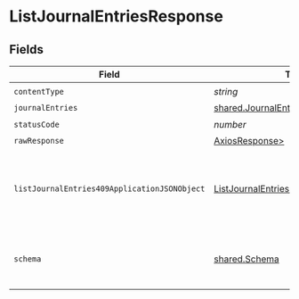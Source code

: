 # ListJournalEntriesResponse


## Fields

| Field                                                                                                   | Type                                                                                                    | Required                                                                                                | Description                                                                                             |
| ------------------------------------------------------------------------------------------------------- | ------------------------------------------------------------------------------------------------------- | ------------------------------------------------------------------------------------------------------- | ------------------------------------------------------------------------------------------------------- |
| `contentType`                                                                                           | *string*                                                                                                | :heavy_check_mark:                                                                                      | N/A                                                                                                     |
| `journalEntries`                                                                                        | [shared.JournalEntries](../../models/shared/journalentries.md)                                          | :heavy_minus_sign:                                                                                      | Success                                                                                                 |
| `statusCode`                                                                                            | *number*                                                                                                | :heavy_check_mark:                                                                                      | N/A                                                                                                     |
| `rawResponse`                                                                                           | [AxiosResponse>](https://axios-http.com/docs/res_schema)                                                | :heavy_minus_sign:                                                                                      | N/A                                                                                                     |
| `listJournalEntries409ApplicationJSONObject`                                                            | [ListJournalEntries409ApplicationJSON](../../models/operations/listjournalentries409applicationjson.md) | :heavy_minus_sign:                                                                                      | The data type's dataset has not been requested or is still syncing.                                     |
| `schema`                                                                                                | [shared.Schema](../../models/shared/schema.md)                                                          | :heavy_minus_sign:                                                                                      | Your `query` parameter was not correctly formed                                                         |